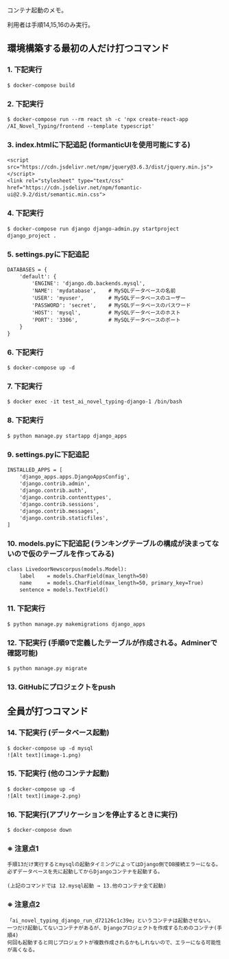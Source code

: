 コンテナ起動のメモ。

利用者は手順14,15,16のみ実行。


## 環境構築する最初の人だけ打つコマンド

### 1. 下記実行
    $ docker-compose build


### 2. 下記実行
    $ docker-compose run --rm react sh -c 'npx create-react-app /AI_Novel_Typing/frontend --template typescript'


### 3. index.htmlに下記追記 (formanticUIを使用可能にする)
    <script src="https://cdn.jsdelivr.net/npm/jquery@3.6.3/dist/jquery.min.js"></script>
    <link rel="stylesheet" type="text/css" href="https://cdn.jsdelivr.net/npm/fomantic-ui@2.9.2/dist/semantic.min.css">


### 4. 下記実行
    $ docker-compose run django django-admin.py startproject django_project .


### 5. settings.pyに下記追記

    DATABASES = {
        'default': {
            'ENGINE': 'django.db.backends.mysql',
            'NAME': 'mydatabase',    # MySQLデータベースの名前
            'USER': 'myuser',        # MySQLデータベースのユーザー
            'PASSWORD': 'secret',    # MySQLデータベースのパスワード
            'HOST': 'mysql',         # MySQLデータベースのホスト
            'PORT': '3306',          # MySQLデータベースのポート
        }
    }


### 6. 下記実行
    $ docker-compose up -d


### 7. 下記実行
    $ docker exec -it test_ai_novel_typing-django-1 /bin/bash


### 8. 下記実行
    $ python manage.py startapp django_apps


### 9. settings.pyに下記追記

    INSTALLED_APPS = [
        'django_apps.apps.DjangoAppsConfig',
        'django.contrib.admin',
        'django.contrib.auth',
        'django.contrib.contenttypes',
        'django.contrib.sessions',
        'django.contrib.messages',
        'django.contrib.staticfiles',
    ]


### 10. models.pyに下記追記 (ランキングテーブルの構成が決まってないので仮のテーブルを作ってみる)

    class LivedoorNewscorpus(models.Model):
        label    = models.CharField(max_length=50)
        name     = models.CharField(max_length=50, primary_key=True)
        sentence = models.TextField()


### 11. 下記実行
    $ python manage.py makemigrations django_apps


### 12. 下記実行 (手順9で定義したテーブルが作成される。Adminerで確認可能)
    $ python manage.py migrate


### 13. GitHubにプロジェクトをpush


## 全員が打つコマンド

### 14. 下記実行 (データベース起動)
    $ docker-compose up -d mysql
    ![Alt text](image-1.png)

### 15. 下記実行 (他のコンテナ起動)
    $ docker-compose up -d
    ![Alt text](image-2.png)

### 16. 下記実行(アプリケーションを停止するときに実行)
    $ docker-compose down


### ※ 注意点1
 
    手順13だけ実行するとmysqlの起動タイミングによってはDjango側でDB接続エラーになる。
    必ずデータベースを先に起動してからDjangoコンテナを起動する。

    (上記のコマンドでは 12.mysql起動 → 13.他のコンテナ全て起動)


### ※ 注意点2

    「ai_novel_typing_django_run_d72126c1c39e」というコンテナは起動させない。
    一つだけ起動してないコンテナがあるが、Djangoプロジェクトを作成するためのコンテナ(手順4)
    何回も起動すると同じプロジェクトが複数作成されるかもしれないので、エラーになる可能性が高くなる。
